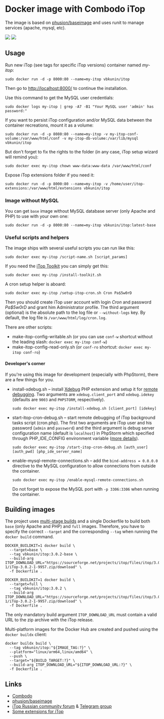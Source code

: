 # Docker image with Combodo iTop

The image is based on [phusion/baseimage](https://hub.docker.com/r/phusion/baseimage/) and uses runit to manage services (apache, mysql, etc).

[![](https://images.microbadger.com/badges/version/vbkunin/itop.svg)](http://microbadger.com/images/vbkunin/itop "Get your own version badge on microbadger.com")
[![](https://images.microbadger.com/badges/image/vbkunin/itop.svg)](https://microbadger.com/images/vbkunin/itop "Get your own image badge on microbadger.com")

## Usage

Run new iTop (see tags for specific iTop versions) container named *my-itop*:
```shell
sudo docker run -d -p 8000:80 --name=my-itop vbkunin/itop
```
Then go to [http://localhost:8000/](http://localhost:8000/) to continue the installation.

Use this command to get the MySQL user credentials:
```shell
sudo docker logs my-itop | grep -A7 -B1 "Your MySQL user 'admin' has password:"
```

If you want to persist iTop configuration and/or MySQL data between the container recreations, mount it as a volume:
```shell
sudo docker run -d -p 8080:80 --name=my-itop -v my-itop-conf-volume:/var/www/html/conf -v my-itop-db-volume:/var/lib/mysql vbkunin/itop
```
But don't forget to fix the rights to the folder (in any case, iTop setup wizard will remind you):
```shell
sudo docker exec my-itop chown www-data:www-data /var/www/html/conf
```

Expose iTop extensions folder if you need it:
```shell
sudo docker run -d -p 8000:80 --name=my-itop -v /home/user/itop-extensions:/var/www/html/extensions vbkunin/itop
```

### Image without MySQL

Уou can get `base` image without MySQL database server (only Apache and PHP) to use with your own one:

```shell
sudo docker run -d -p 8000:80 --name=my-itop vbkunin/itop:latest-base
```

### Useful scripts and helpers

The image ships with several useful scripts you can run like this:
```shell
sudo docker exec my-itop /script-name.sh [script_params]
```

If you need the [iTop Toolkit](https://www.itophub.io/wiki/page?id=3_0_0:customization:datamodel#installing_the_toolkit) you can simply get this:
```shell
sudo docker exec my-itop /install-toolkit.sh
```

A cron setup helper is aboard:
```shell
sudo docker exec my-itop /setup-itop-cron.sh Cron Pa$5w0rD
```
Then you should create iTop user account with login *Cron* and password *Pa$5w0rD* and grant him Administrator profile. The third argument (optional) is the absolute path to the log file or `--without-logs` key. By default, the log file is `/var/www/html/log/cron.log`.

There are other scripts:

 - make-itop-config-writable.sh (or you can use `conf-w` shortcut without the leading slash: `docker exec my-itop conf-w`)
 - make-itop-config-read-only.sh (or `conf-ro` shortcut: `docker exec my-itop conf-ro`)

#### Developer's corner

If you're using this image for development (especially with PhpStorm), there are a few things for you.

- install-xdebug.sh – install [Xdebug](https://xdebug.org) PHP extension and setup it for [remote debugging](https://xdebug.org/docs/remote). Two arguments are `xdebug.client_port` and `xdebug.idekey` (defaults are `9003` and `PHPSTORM`, respectively).
  ```shell
  sudo docker exec my-itop /install-xdebug.sh [client_port] [idekey]
  ```

- start-itop-cron-debug.sh – start remote debugging of iTop background tasks script (cron.php). The first two arguments are iTop user and his password (`admin` and `password`) and the third argument is debug server configuration name (default is `localhost`) in PhpStorm which specified through PHP_IDE_CONFIG environment variable ([more details](https://www.jetbrains.com/help/phpstorm/zero-configuration-debugging-cli.html#d13593f7)).
  ```shell
  sudo docker exec my-itop /start-itop-cron-debug.sh [auth_user] [auth_pwd] [php_ide_server_name]
  ```

- enable-mysql-remote-connections.sh – add the `bind-address = 0.0.0.0` directive to the MySQL configuration to allow connections from outside the container.
  ```shell
  sudo docker exec my-itop /enable-mysql-remote-connections.sh
  ```
  Do not forget to expose the MySQL port with `-p 3306:3306` when running the container.

## Building images

The project uses [multi-stage builds](https://docs.docker.com/build/building/multi-stage/) and a single Dockerfile to build both `base` (only Apache and PHP) and `full` images. Therefore, you have to specify the correct `--target` and the corresponding `--tag` when running the `docker build` command. 

```shell
DOCKER_BUILDKIT=1 docker build \
  --target=base \
  --tag vbkunin/itop:3.0.2-base \
  --build-arg ITOP_DOWNLOAD_URL="https://sourceforge.net/projects/itop/files/itop/3.0.2-1/iTop-3.0.2-1-9957.zip/download" \
  -f Dockerfile .
```

```shell
DOCKER_BUILDKIT=1 docker build \
  --target=full \
  --tag vbkunin/itop:3.0.2 \
  --build-arg ITOP_DOWNLOAD_URL="https://sourceforge.net/projects/itop/files/itop/3.0.2-1/iTop-3.0.2-1-9957.zip/download" \
  -f Dockerfile .
```

The only mandatory build argument `ITOP_DOWNLOAD_URL` must contain a valid URL to the zip archive with the iTop release.

Multi-platform images for the Docker Hub are created and pushed using the `docker buildx` client:

```shell
docker buildx build \
  --tag vbkunin/itop:"${IMAGE_TAG:?}" \
  --platform="linux/arm64,linux/amd64" \
  --push \
  --target="${BUILD_TARGET:?}" \
  --build-arg ITOP_DOWNLOAD_URL="${ITOP_DOWNLOAD_URL:?}" \
  -f Dockerfile .
```

## Links

 - [Combodo](https://combodo.com)
 - [phusion/baseimage](https://hub.docker.com/r/phusion/baseimage/)
 - [iTop Russian community forum](http://community.itop-itsm.ru) & [Telegram group](https://t.me/itopitsmru)
 - [Some extensions for iTop](https://knowitop.ru/store)

